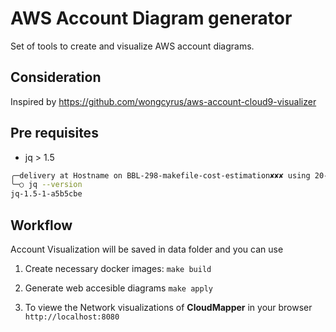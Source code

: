 # AWS Account Diagram generator
Set of tools to create and visualize AWS account diagrams. 

## Consideration
Inspired by https://github.com/wongcyrus/aws-account-cloud9-visualizer

## Pre requisites
- jq > 1.5

```bash
╭─delivery at Hostname on BBL-298-makefile-cost-estimation✘✘✘ using 20-05-22 - 7:41:59
╰─○ jq --version
jq-1.5-1-a5b5cbe

```

## Workflow
Account Visualization will be saved in data folder and you can use
1. Create necessary docker images: 
`make build`

2. Generate web accesible diagrams 
`make apply`

3. To viewe the Network visualizations of **CloudMapper** in your browser `http://localhost:8080`
